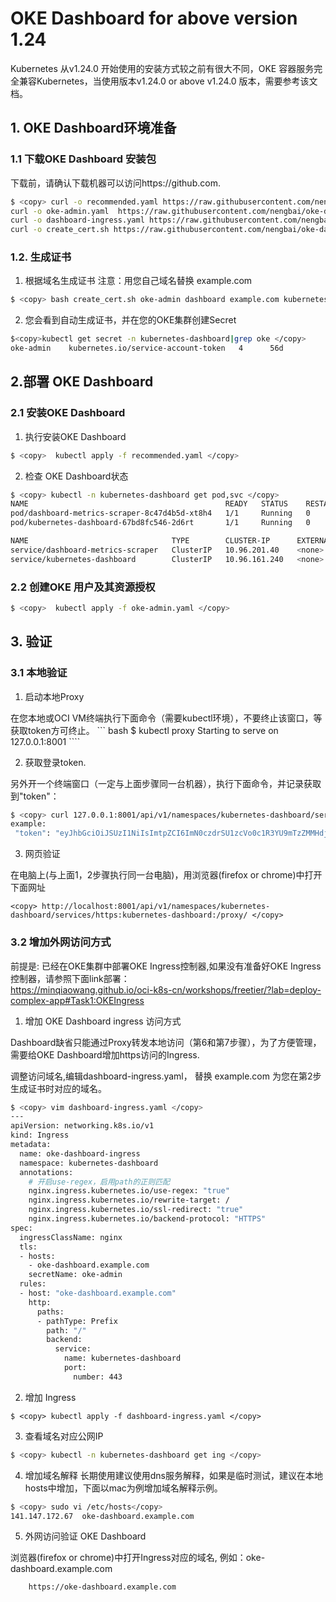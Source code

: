 # OKE Dashboard for above version 1.24

Kubernetes 从v1.24.0 开始使用的安装方式较之前有很大不同，OKE 容器服务完全兼容Kubernetes，当使用版本v1.24.0 or above v1.24.0 版本，需要参考该文档。

## 1. OKE Dashboard环境准备

### 1.1 下载OKE Dashboard 安装包

下载前，请确认下载机器可以访问https://github.com.

```bash
$ <copy> curl -o recommended.yaml https://raw.githubusercontent.com/nengbai/oke-dashboard/main/dashboard/recommended.yaml
curl -o oke-admin.yaml  https://raw.githubusercontent.com/nengbai/oke-dashboard/main/dashboard/oke-admin.yaml
curl -o dashboard-ingress.yaml https://raw.githubusercontent.com/nengbai/oke-dashboard/main/dashboard/dashboard-ingress.yaml
curl -o create_cert.sh https://raw.githubusercontent.com/nengbai/oke-dashboard/main/dashboard/create_cert.sh </copy>
```

### 1.2. 生成证书

1. 根据域名生成证书
注意：用您自己域名替换 example.com

``` bash
$ <copy> bash create_cert.sh oke-admin dashboard example.com kubernetes-dashboard </copy> 
```

2. 您会看到自动生成证书，并在您的OKE集群创建Secret

```bash
$<copy>kubectl get secret -n kubernetes-dashboard|grep oke </copy>
oke-admin    kubernetes.io/service-account-token   4      56d
```

## 2.部署 OKE Dashboard
### 2.1 安装OKE Dashboard

1. 执行安装OKE Dashboard

``` bash
$ <copy>  kubectl apply -f recommended.yaml </copy> 
```

2. 检查 OKE Dashboard状态

``` bash
$ <copy> kubectl -n kubernetes-dashboard get pod,svc </copy> 
NAME                                            READY   STATUS    RESTARTS   AGE
pod/dashboard-metrics-scraper-8c47d4b5d-xt8h4   1/1     Running   0          56d
pod/kubernetes-dashboard-67bd8fc546-2d6rt       1/1     Running   0          56d

NAME                                TYPE        CLUSTER-IP      EXTERNAL-IP   PORT(S)    AGE
service/dashboard-metrics-scraper   ClusterIP   10.96.201.40    <none>        8000/TCP   56d
service/kubernetes-dashboard        ClusterIP   10.96.161.240   <none>        443/TCP    56d
```

### 2.2 创建OKE 用户及其资源授权

``` bash
$ <copy>  kubectl apply -f oke-admin.yaml </copy> 
```

## 3. 验证
### 3.1 本地验证

1. 启动本地Proxy

在您本地或OCI VM终端执行下面命令（需要kubectl环境），不要终止该窗口，等获取token方可终止。
    ``` bash
    $ <copy> kubectl proxy </copy> 
    Starting to serve on 127.0.0.1:8001
    ````


2. 获取登录token.

另外开一个终端窗口（一定与上面步骤同一台机器），执行下面命令，并记录获取到"token"：

``` bash
$ <copy> curl 127.0.0.1:8001/api/v1/namespaces/kubernetes-dashboard/serviceaccounts/oke-admin/token -H "Content-Type:application/json" -X POST -d '{}' </copy> 
example:
 "token": "eyJhbGciOiJSUzI1NiIsImtpZCI6ImN0czdrSU1zcVo0c1R3YU9mTzZMMHdjY2JydTdJekt5dXdpQ1Z2d3lRbncifQ.eyJhdWQiOlsiYXBpIl0sImV4cCI6MTY2NjA2ODgyMiwiaWF0IjoxNjY2MDY1MjIyLCJpc3MiOiJodHRwczovL2t1YmVybmV0ZXMuZGVmYXVsdC5zdmMuY2x1c3Rlci5sb2NhbCIsImt1YmVybmV0ZXMuaW8iOnsibmFtZXNwYWNlIjoia3ViZXJuZXRlcy1kYXNoYm9hcmQiLCJzZXJ2aWNlYWNjb3VudCI6eyJuYW1lIjoib2tlLWFkbWluIiwidWlkIjoiMmI0NGMxM2QtNzBkNS00MWI3LTk5MTUtNzQ2MjQxMDFkYzBlIn19LCJuYmYiOjE2NjYwNjUyMjIsInN1YiI6InN5c3RlbTpzZXJ2aWNlYWNjb3VudDprdWJlcm5ldGVzLWRhc2hib2FyZDpva2UtYWRtaW4ifQtExqrAwIJJ8WRFrNbH4BnSUDK2P0XBAizJafruSfBgksh_ivJrj6TzaTk1UgY6zFfw_fGQ9mB5nWMLVR1yMHTFpAjsUfnEoFU5alv2MBFVJ5mPGBhznoDVi7ZdU29hKr6LLUr2EbOWVHPkeLFtjivGe38S9wpzaL8iGN_bPtV2usJt8ZoYoVtc-jy0stPDm-2idi5aonAjqwKfsyS75WpLdq8Gx25Ge3Rw64diUo5-WgA3aSng7BGvWGR4FWvLKN3VKVVEuyzb5wmIcMb8MAOko1C8lYvma-L0OHA87DmOFGAo1GHQf7O8dtjBjCqVsnWA"
```

3. 网页验证

在电脑上(与上面1，2步骤执行同一台电脑)，用浏览器(firefox or chrome)中打开下面网址

``` text
<copy> http://localhost:8001/api/v1/namespaces/kubernetes-dashboard/services/https:kubernetes-dashboard:/proxy/ </copy>
```

### 3.2 增加外网访问方式

前提是: 已经在OKE集群中部署OKE Ingress控制器,如果没有准备好OKE Ingress控制器，请参照下面link部署：</br>
<https://minqiaowang.github.io/oci-k8s-cn/workshops/freetier/?lab=deploy-complex-app#Task1:OKEIngress>

1. 增加 OKE Dashboard ingress 访问方式

Dashboard缺省只能通过Proxy转发本地访问（第6和第7步骤），为了方便管理，需要给OKE Dashboard增加https访问的Ingress.</br>

调整访问域名,编辑dashboard-ingress.yaml， 替换 example.com 为您在第2步 生成证书时对应的域名。

```bash
$ <copy> vim dashboard-ingress.yaml </copy>
---
apiVersion: networking.k8s.io/v1
kind: Ingress
metadata:
  name: oke-dashboard-ingress
  namespace: kubernetes-dashboard
  annotations:
    # 开启use-regex，启用path的正则匹配
    nginx.ingress.kubernetes.io/use-regex: "true"
    nginx.ingress.kubernetes.io/rewrite-target: /
    nginx.ingress.kubernetes.io/ssl-redirect: "true"
    nginx.ingress.kubernetes.io/backend-protocol: "HTTPS"
spec:
  ingressClassName: nginx
  tls:
  - hosts:
    - oke-dashboard.example.com
    secretName: oke-admin
  rules:
  - host: "oke-dashboard.example.com"
    http:
      paths:
      - pathType: Prefix
        path: "/"
        backend:
          service:
            name: kubernetes-dashboard
            port:
              number: 443
```

2. 增加 Ingress

``` 
$ <copy> kubectl apply -f dashboard-ingress.yaml </copy> 
```

3. 查看域名对应公网IP

```bash
$ <copy> kubectl -n kubernetes-dashboard get ing </copy>
```

4.  增加域名解释
长期使用建议使用dns服务解释，如果是临时测试，建议在本地hosts中增加，下面以mac为例增加域名解释示例。

```bash
$ <copy> sudo vi /etc/hosts</copy> 
141.147.172.67  oke-dashboard.example.com
```

5. 外网访问验证 OKE Dashboard

浏览器(firefox or chrome)中打开Ingress对应的域名, 例如：oke-dashboard.example.com

``` text
    https://oke-dashboard.example.com
```
